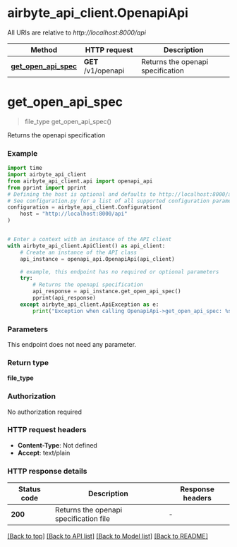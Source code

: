 # airbyte_api_client.OpenapiApi

All URIs are relative to *http://localhost:8000/api*

Method | HTTP request | Description
------------- | ------------- | -------------
[**get_open_api_spec**](OpenapiApi.md#get_open_api_spec) | **GET** /v1/openapi | Returns the openapi specification


# **get_open_api_spec**
> file_type get_open_api_spec()

Returns the openapi specification

### Example


```python
import time
import airbyte_api_client
from airbyte_api_client.api import openapi_api
from pprint import pprint
# Defining the host is optional and defaults to http://localhost:8000/api
# See configuration.py for a list of all supported configuration parameters.
configuration = airbyte_api_client.Configuration(
    host = "http://localhost:8000/api"
)


# Enter a context with an instance of the API client
with airbyte_api_client.ApiClient() as api_client:
    # Create an instance of the API class
    api_instance = openapi_api.OpenapiApi(api_client)

    # example, this endpoint has no required or optional parameters
    try:
        # Returns the openapi specification
        api_response = api_instance.get_open_api_spec()
        pprint(api_response)
    except airbyte_api_client.ApiException as e:
        print("Exception when calling OpenapiApi->get_open_api_spec: %s\n" % e)
```


### Parameters
This endpoint does not need any parameter.

### Return type

**file_type**

### Authorization

No authorization required

### HTTP request headers

 - **Content-Type**: Not defined
 - **Accept**: text/plain


### HTTP response details

| Status code | Description | Response headers |
|-------------|-------------|------------------|
**200** | Returns the openapi specification file |  -  |

[[Back to top]](#) [[Back to API list]](../README.md#documentation-for-api-endpoints) [[Back to Model list]](../README.md#documentation-for-models) [[Back to README]](../README.md)

